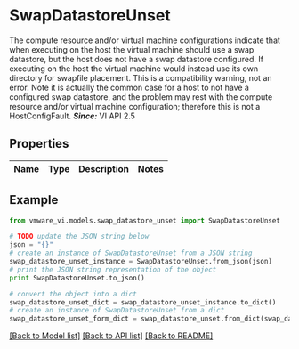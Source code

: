 # SwapDatastoreUnset

The compute resource and/or virtual machine configurations indicate that when executing on the host the virtual machine should use a swap datastore, but the host does not have a swap datastore configured.  If executing on the host the virtual machine would instead use its own directory for swapfile placement. This is a compatibility warning, not an error. Note it is actually the common case for a host to not have a configured swap datastore, and the problem may rest with the compute resource and/or virtual machine configuration; therefore this is not a HostConfigFault.  ***Since:*** VI API 2.5 

## Properties
Name | Type | Description | Notes
------------ | ------------- | ------------- | -------------

## Example

```python
from vmware_vi.models.swap_datastore_unset import SwapDatastoreUnset

# TODO update the JSON string below
json = "{}"
# create an instance of SwapDatastoreUnset from a JSON string
swap_datastore_unset_instance = SwapDatastoreUnset.from_json(json)
# print the JSON string representation of the object
print SwapDatastoreUnset.to_json()

# convert the object into a dict
swap_datastore_unset_dict = swap_datastore_unset_instance.to_dict()
# create an instance of SwapDatastoreUnset from a dict
swap_datastore_unset_form_dict = swap_datastore_unset.from_dict(swap_datastore_unset_dict)
```
[[Back to Model list]](../README.md#documentation-for-models) [[Back to API list]](../README.md#documentation-for-api-endpoints) [[Back to README]](../README.md)


